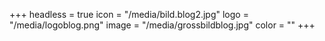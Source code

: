 +++
headless = true
icon = "/media/bild.blog2.jpg"
logo = "/media/logoblog.png"
image = "/media/grossbildblog.jpg"
color = ""
+++

